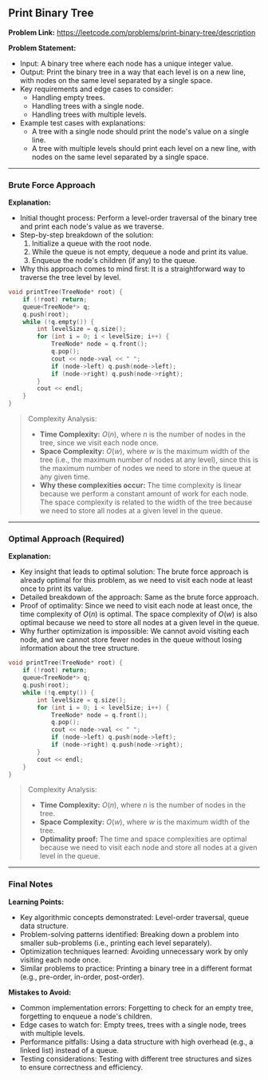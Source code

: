 ## Print Binary Tree

**Problem Link:** https://leetcode.com/problems/print-binary-tree/description

**Problem Statement:**
- Input: A binary tree where each node has a unique integer value.
- Output: Print the binary tree in a way that each level is on a new line, with nodes on the same level separated by a single space.
- Key requirements and edge cases to consider:
  - Handling empty trees.
  - Handling trees with a single node.
  - Handling trees with multiple levels.
- Example test cases with explanations:
  - A tree with a single node should print the node's value on a single line.
  - A tree with multiple levels should print each level on a new line, with nodes on the same level separated by a single space.

---

### Brute Force Approach

**Explanation:**
- Initial thought process: Perform a level-order traversal of the binary tree and print each node's value as we traverse.
- Step-by-step breakdown of the solution:
  1. Initialize a queue with the root node.
  2. While the queue is not empty, dequeue a node and print its value.
  3. Enqueue the node's children (if any) to the queue.
- Why this approach comes to mind first: It is a straightforward way to traverse the tree level by level.

```cpp
void printTree(TreeNode* root) {
    if (!root) return;
    queue<TreeNode*> q;
    q.push(root);
    while (!q.empty()) {
        int levelSize = q.size();
        for (int i = 0; i < levelSize; i++) {
            TreeNode* node = q.front();
            q.pop();
            cout << node->val << " ";
            if (node->left) q.push(node->left);
            if (node->right) q.push(node->right);
        }
        cout << endl;
    }
}
```

> Complexity Analysis:
> - **Time Complexity:** $O(n)$, where $n$ is the number of nodes in the tree, since we visit each node once.
> - **Space Complexity:** $O(w)$, where $w$ is the maximum width of the tree (i.e., the maximum number of nodes at any level), since this is the maximum number of nodes we need to store in the queue at any given time.
> - **Why these complexities occur:** The time complexity is linear because we perform a constant amount of work for each node. The space complexity is related to the width of the tree because we need to store all nodes at a given level in the queue.

---

### Optimal Approach (Required)

**Explanation:**
- Key insight that leads to optimal solution: The brute force approach is already optimal for this problem, as we need to visit each node at least once to print its value.
- Detailed breakdown of the approach: Same as the brute force approach.
- Proof of optimality: Since we need to visit each node at least once, the time complexity of $O(n)$ is optimal. The space complexity of $O(w)$ is also optimal because we need to store all nodes at a given level in the queue.
- Why further optimization is impossible: We cannot avoid visiting each node, and we cannot store fewer nodes in the queue without losing information about the tree structure.

```cpp
void printTree(TreeNode* root) {
    if (!root) return;
    queue<TreeNode*> q;
    q.push(root);
    while (!q.empty()) {
        int levelSize = q.size();
        for (int i = 0; i < levelSize; i++) {
            TreeNode* node = q.front();
            q.pop();
            cout << node->val << " ";
            if (node->left) q.push(node->left);
            if (node->right) q.push(node->right);
        }
        cout << endl;
    }
}
```

> Complexity Analysis:
> - **Time Complexity:** $O(n)$, where $n$ is the number of nodes in the tree.
> - **Space Complexity:** $O(w)$, where $w$ is the maximum width of the tree.
> - **Optimality proof:** The time and space complexities are optimal because we need to visit each node and store all nodes at a given level in the queue.

---

### Final Notes

**Learning Points:**
- Key algorithmic concepts demonstrated: Level-order traversal, queue data structure.
- Problem-solving patterns identified: Breaking down a problem into smaller sub-problems (i.e., printing each level separately).
- Optimization techniques learned: Avoiding unnecessary work by only visiting each node once.
- Similar problems to practice: Printing a binary tree in a different format (e.g., pre-order, in-order, post-order).

**Mistakes to Avoid:**
- Common implementation errors: Forgetting to check for an empty tree, forgetting to enqueue a node's children.
- Edge cases to watch for: Empty trees, trees with a single node, trees with multiple levels.
- Performance pitfalls: Using a data structure with high overhead (e.g., a linked list) instead of a queue.
- Testing considerations: Testing with different tree structures and sizes to ensure correctness and efficiency.